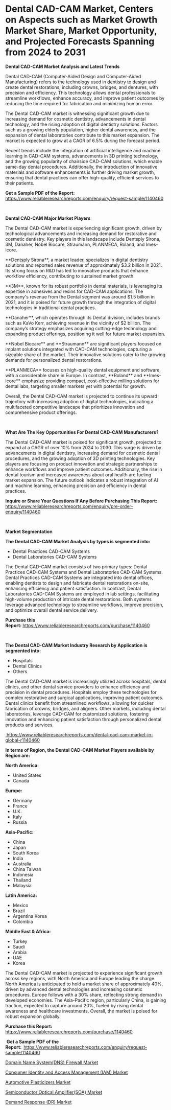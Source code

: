 <p><h1>Dental CAD-CAM Market, Centers on Aspects such as Market Growth Market Share, Market Opportunity, and Projected Forecasts Spanning from 2024 to 2031</h1></p><p><strong>Dental CAD-CAM Market Analysis and Latest Trends</strong></p>
<p><p>Dental CAD-CAM (Computer-Aided Design and Computer-Aided Manufacturing) refers to the technology used in dentistry to design and create dental restorations, including crowns, bridges, and dentures, with precision and efficiency. This technology allows dental professionals to streamline workflows, enhance accuracy, and improve patient outcomes by reducing the time required for fabrication and minimizing human error.</p><p>The Dental CAD-CAM market is witnessing significant growth due to increasing demand for cosmetic dentistry, advancements in dental technology, and the rising adoption of digital dentistry solutions. Factors such as a growing elderly population, higher dental awareness, and the expansion of dental laboratories contribute to this market expansion. The market is expected to grow at a CAGR of 6.5% during the forecast period.</p><p>Recent trends include the integration of artificial intelligence and machine learning in CAD-CAM systems, advancements in 3D printing technology, and the growing popularity of chairside CAD-CAM solutions, which enable same-day dental procedures. Additionally, the introduction of innovative materials and software enhancements is further driving market growth, ensuring that dental practices can offer high-quality, efficient services to their patients.</p></p>
<p><strong>Get a Sample PDF of the Report:&nbsp;</strong> <a href="https://www.reliableresearchreports.com/enquiry/request-sample/1140460?utm_campaign=12&utm_medium=2&utm_source=Github&utm_content=ia&utm_term=28122024&utm_id=dental-cad-cam">https://www.reliableresearchreports.com/enquiry/request-sample/1140460</a></p>
<p>&nbsp;</p>
<p><strong>Dental CAD-CAM Major Market Players</strong></p>
<p><p>The Dental CAD-CAM market is experiencing significant growth, driven by technological advancements and increasing demand for restorative and cosmetic dentistry. Key players in this landscape include Dentsply Sirona, 3M, Danaher, Nobel Biocare, Straumann, PLANMECA, Roland, and Imes-icore.</p><p>**Dentsply Sirona**, a market leader, specializes in digital dentistry solutions and reported sales revenue of approximately $3.2 billion in 2021. Its strong focus on R&D has led to innovative products that enhance workflow efficiency, contributing to sustained market growth.</p><p>**3M**, known for its robust portfolio in dental materials, is leveraging its expertise in adhesives and resins for CAD-CAM applications. The company's revenue from the Dental segment was around $1.5 billion in 2021, and it is poised for future growth through the integration of digital technologies in traditional dental practices.</p><p>**Danaher**, which operates through its Dental division, includes brands such as KaVo Kerr, achieving revenue in the vicinity of $2 billion. The company’s strategy emphasizes acquiring cutting-edge technology and expanding product offerings, positioning it well for future market expansion.</p><p>**Nobel Biocare** and **Straumann** are significant players focused on implant solutions integrated with CAD-CAM technologies, capturing a sizeable share of the market. Their innovative solutions cater to the growing demands for personalized dental restorations.</p><p>**PLANMECA** focuses on high-quality dental equipment and software, with a considerable share in Europe. In contrast, **Roland** and **Imes-icore** emphasize providing compact, cost-effective milling solutions for dental labs, targeting smaller markets yet with potential for growth.</p><p>Overall, the Dental CAD-CAM market is projected to continue its upward trajectory with increasing adoption of digital technologies, indicating a multifaceted competitive landscape that prioritizes innovation and comprehensive product offerings.</p></p>
<p>&nbsp;</p>
<p><strong>What Are The Key Opportunities For Dental CAD-CAM Manufacturers?</strong></p>
<p><p>The Dental CAD-CAM market is poised for significant growth, projected to expand at a CAGR of over 10% from 2024 to 2030. This surge is driven by advancements in digital dentistry, increasing demand for cosmetic dental procedures, and the growing adoption of 3D printing technologies. Key players are focusing on product innovation and strategic partnerships to enhance workflows and improve patient outcomes. Additionally, the rise in dental tourism and increased awareness about oral health are fueling market expansion. The future outlook indicates a robust integration of AI and machine learning, enhancing precision and efficiency in dental practices.</p></p>
<p><strong>Inquire or Share Your Questions If Any Before Purchasing This Report:</strong> <a href="https://www.reliableresearchreports.com/enquiry/pre-order-enquiry/1140460?utm_campaign=12&utm_medium=2&utm_source=Github&utm_content=ia&utm_term=28122024&utm_id=dental-cad-cam">https://www.reliableresearchreports.com/enquiry/pre-order-enquiry/1140460</a></p>
<p>&nbsp;</p>
<p><strong>Market Segmentation</strong></p>
<p><strong>The Dental CAD-CAM Market Analysis by types is segmented into:</strong></p>
<p><ul><li>Dental Practices CAD-CAM Systems</li><li>Dental Laboratories CAD-CAM Systems</li></ul></p>
<p><p>The Dental CAD-CAM market consists of two primary types: Dental Practices CAD-CAM Systems and Dental Laboratories CAD-CAM Systems. Dental Practices CAD-CAM Systems are integrated into dental offices, enabling dentists to design and fabricate dental restorations on-site, enhancing efficiency and patient satisfaction. In contrast, Dental Laboratories CAD-CAM Systems are employed in lab settings, facilitating high-volume production of intricate dental restorations. Both systems leverage advanced technology to streamline workflows, improve precision, and optimize overall dental service delivery.</p></p>
<p><strong>Purchase this Report:&nbsp;</strong><a href="https://www.reliableresearchreports.com/purchase/1140460?utm_campaign=12&utm_medium=2&utm_source=Github&utm_content=ia&utm_term=28122024&utm_id=dental-cad-cam">https://www.reliableresearchreports.com/purchase/1140460</a></p>
<p>&nbsp;</p>
<p><strong>The Dental CAD-CAM Market Industry Research by Application is segmented into:</strong></p>
<p><ul><li>Hospitals</li><li>Dental Clinics</li><li>Others</li></ul></p>
<p><p>The Dental CAD-CAM market is increasingly utilized across hospitals, dental clinics, and other dental service providers to enhance efficiency and precision in dental procedures. Hospitals employ these technologies for complex restorative and surgical applications, improving patient outcomes. Dental clinics benefit from streamlined workflows, allowing for quicker fabrication of crowns, bridges, and aligners. Other markets, including dental laboratories, leverage CAD-CAM for customized solutions, fostering innovation and enhancing patient satisfaction through personalized dental products and services.</p></p>
<p><a href="https://www.reliableresearchreports.com/dental-cad-cam-market-in-global-r1140460?utm_campaign=12&utm_medium=2&utm_source=Github&utm_content=ia&utm_term=28122024&utm_id=dental-cad-cam">&nbsp;https://www.reliableresearchreports.com/dental-cad-cam-market-in-global-r1140460</a></p>
<p><strong>In terms of Region, the Dental CAD-CAM Market Players available by Region are:</strong></p>
<p>
    <p> <strong> North America: </strong>
        <ul>
            <li>United States</li>
            <li>Canada</li>
        </ul>
        </p> 
    <p> <strong> Europe: </strong>
        <ul>
            <li>Germany</li>
            <li>France</li>
            <li>U.K.</li>
            <li>Italy</li>
            <li>Russia</li>
        </ul>
        </p> 
    <p> <strong> Asia-Pacific: </strong>
        <ul>
            <li>China</li>
            <li>Japan</li>
            <li>South Korea</li>
            <li>India</li>
            <li>Australia</li>
            <li>China Taiwan</li>
            <li>Indonesia</li>
            <li>Thailand</li>
            <li>Malaysia</li>
        </ul>
        </p> 
    <p> <strong> Latin America: </strong>
        <ul>
            <li>Mexico</li>
            <li>Brazil</li>
            <li>Argentina Korea</li>
            <li>Colombia</li>
        </ul>
        </p> 
    <p> <strong> Middle East & Africa: </strong>
        <ul>
            <li>Turkey</li>
            <li>Saudi</li>
            <li>Arabia</li>
            <li>UAE</li>
            <li>Korea</li>
        </ul>
    </p>
    </p>
<p><p>The Dental CAD-CAM market is projected to experience significant growth across key regions, with North America and Europe leading the charge. North America is anticipated to hold a market share of approximately 40%, driven by advanced dental technologies and increasing cosmetic procedures. Europe follows with a 30% share, reflecting strong demand in developed economies. The Asia-Pacific region, particularly China, is gaining traction, expected to capture around 20%, fueled by rising dental awareness and healthcare investments. Overall, the market is poised for robust expansion globally.</p></p>
<p><strong>Purchase this Report: </strong><a href="https://www.reliableresearchreports.com/purchase/1140460?utm_campaign=12&utm_medium=2&utm_source=Github&utm_content=ia&utm_term=28122024&utm_id=dental-cad-cam">https://www.reliableresearchreports.com/purchase/1140460</a></p>
<p>&nbsp;<strong>Get a Sample PDF of the Report:&nbsp;&nbsp;</strong><a href="https://www.reliableresearchreports.com/enquiry/request-sample/1140460?utm_campaign=12&utm_medium=2&utm_source=Github&utm_content=ia&utm_term=28122024&utm_id=dental-cad-cam">https://www.reliableresearchreports.com/enquiry/request-sample/1140460</a></p>
<p><strong></strong></p>
<p><p><a href="https://github.com/GenaGaines34/Market-Research-Report-List-1/blob/main/domain-name-systemdns-firewall-market.md?utm_campaign=12&utm_medium=2&utm_source=Github&utm_content=ia&utm_term=28122024&utm_id=dental-cad-cam">Domain Name System(DNS) Firewall Market</a></p><p><a href="https://github.com/princessbartram3/Market-Research-Report-List-1/blob/main/consumer-identity-and-access-management-iam-market.md?utm_campaign=12&utm_medium=2&utm_source=Github&utm_content=ia&utm_term=28122024&utm_id=dental-cad-cam">Consumer Identity and Access Management (IAM) Market</a></p><p><a href="https://github.com/edacruz6/Market-Research-Report-List-1/blob/main/automotive-plasticizers-market.md?utm_campaign=12&utm_medium=2&utm_source=Github&utm_content=ia&utm_term=28122024&utm_id=dental-cad-cam">Automotive Plasticizers Market</a></p><p><a href="https://github.com/seanmcma708/Market-Research-Report-List-1/blob/main/semiconductor-optical-amplifiersoa-market.md?utm_campaign=12&utm_medium=2&utm_source=Github&utm_content=ia&utm_term=28122024&utm_id=dental-cad-cam">Semiconductor Optical Amplifier(SOA) Market</a></p><p><a href="https://github.com/yankimber90yankim/Market-Research-Report-List-1/blob/main/demand-response-dr-market.md?utm_campaign=12&utm_medium=2&utm_source=Github&utm_content=ia&utm_term=28122024&utm_id=dental-cad-cam">Demand Response (DR) Market</a></p></p>